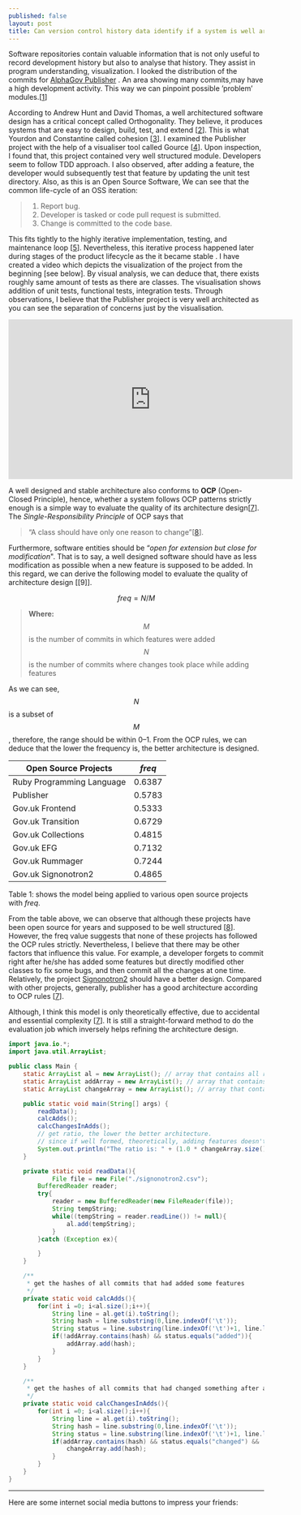 ```yaml
---
published: false
layout: post
title: Can version control history data identify if a system is well architected?
---
```



Software repositories contain valuable information that is not only useful to record development history but also to analyse that history. They assist in program understanding, visualization. I looked the distribution of the commits for [AlphaGov Publisher](https://github.com/alphagov/publisher) . An area showing many commits,may have a high development activity. This way we can pinpoint possible ’problem’ modules.[[1]]

According to Andrew Hunt and David Thomas, a well architectured software design has a critical concept called Orthogonality. They believe, it produces systems that are easy to design, build, test, and extend [[2]]. This is what Yourdon and Constantine called cohesion [[3]]. I examined the Publisher project with the help of a visualiser tool called Gource [[4]]. Upon inspection, I found that, this project contained very well structured module. Developers seem to follow TDD approach. I also observed, after adding a feature, the developer would subsequently test that feature by updating the unit test directory. Also, as this is an Open Source Software, We can see that the common life-cycle of an OSS iteration:

> 1. Report bug.
> 2. Developer is tasked or code pull request is submitted.
> 3. Change is committed to the code base.

This fits tightly to the highly iterative implementation, testing, and maintenance loop [[5]]. Nevertheless, this iterative process happened later during stages of the product lifecycle as the it became stable . I have created a video which depicts the visualization of the project from the beginning [see below]. By visual analysis, we can deduce that, there exists roughly same amount of tests as there are classes. The visualisation shows addition of unit tests, functional tests, integration tests. Through observations, I believe that the Publisher project is very well architected as you can see the separation of concerns just by the visualisation.

<iframe width="560" height="315" src="https://www.youtube.com/embed/Nm8RbKennWg" frameborder="0" allowfullscreen></iframe>

A well designed and stable architecture also conforms to **OCP** (Open-Closed Principle), hence, whether a system follows OCP patterns strictly enough is a simple way to evaluate the quality of its architecture design[[7]]. The *Single-Responsibility Principle* of OCP says that 

> “A class should have only one reason to change”[[8]]. 

Furthermore, software entities should be “*open for extension but close for modification*". That is to say, a well designed software should have as less modification as possible when a new feature is supposed to be added. In this regard, we can derive the following model to evaluate the quality of architecture design [[9]].

$$
freq = N/M
$$
> **Where:**
$$M$$ is the number of commits in which features were added
$$N$$ is the number of commits where changes took place while adding features

As we can see, $$N$$ is a subset of $$M$$, therefore, the range should be within 0–1. From the OCP rules, we can deduce that the lower the frequency is, the better architecture is designed.

|Open Source Projects          | $freq$                 |
-------------------------------|------------------------|
|Ruby Programming Language     | 0.6387                 |
|Publisher                     | 0.5783                 |
|Gov.uk Frontend               | 0.5333                 |
|Gov.uk Transition             | 0.6729                 |
|Gov.uk Collections            | 0.4815                 |
|Gov.uk EFG                    | 0.7132                 |
|Gov.uk Rummager               | 0.7244                 |
|Gov.uk Signonotron2           | 0.4865                 |

Table 1: shows the model being applied to various open source projects with $freq$.

From the table above, we can observe that although these projects have been open source for years and supposed to be well structured [[8]]. However, the freq value suggests that none of these projects has followed the OCP rules strictly. Nevertheless, I believe that there may be other factors that influence this value. For example, a developer forgets to commit right after he/she has added some features but directly modified other classes to fix some bugs, and then commit all the changes at one time. Relatively, the project [Signonotron2](https://github.com/alphagov/signonotron2) should have a better design. Compared with other projects, generally, publisher has a good architecture according to OCP rules [[7]].

Although, I think this model is only theoretically effective, due to accidental and essential complexity [[7]]. It is still a straight-forward method to do the evaluation job which inversely helps refining the architecture design.

```java
import java.io.*;
import java.util.ArrayList;

public class Main {
    static ArrayList al = new ArrayList(); // array that contains all record pairs: hash-status
    static ArrayList addArray = new ArrayList(); // array that contains unique hash whose commit added something
    static ArrayList changeArray = new ArrayList(); // array that contains unique hash whose commit changed something after adding features

    public static void main(String[] args) {
        readData();
        calcAdds();
        calcChangesInAdds();
        // get ratio, the lower the better architecture.
        // since if well formed, theoretically, adding features doesn't require any modification
        System.out.println("The ratio is: " + (1.0 * changeArray.size() / addArray.size()));
    }

    private static void readData(){
            File file = new File("./signonotron2.csv");
        BufferedReader reader;
        try{
            reader = new BufferedReader(new FileReader(file));
            String tempString;
            while((tempString = reader.readLine()) != null){
                al.add(tempString);
            }
        }catch (Exception ex){

        }
    }

    /**
     * get the hashes of all commits that had added some features
     */
    private static void calcAdds(){
        for(int i =0; i<al.size();i++){
            String line = al.get(i).toString();
            String hash = line.substring(0,line.indexOf('\t'));
            String status = line.substring(line.indexOf('\t')+1, line.length());
            if(!addArray.contains(hash) && status.equals("added")){
                addArray.add(hash);
            }
        }
    }

    /**
     * get the hashes of all commits that had changed something after adding features
     */
    private static void calcChangesInAdds(){
        for(int i =0; i<al.size();i++){
            String line = al.get(i).toString();
            String hash = line.substring(0,line.indexOf('\t'));
            String status = line.substring(line.indexOf('\t')+1, line.length());
            if(addArray.contains(hash) && status.equals("changed") && !changeArray.contains(hash)){
                changeArray.add(hash);
            }
        }
    }
}
```

  [1]: http://swerl.tudelft.nl/twiki/pub/Main/KoenEgelink/Masters_Thesis_Koen_Egelink_PUBLIC_BANNER.pdf "K. Egelink, Multi-Version Software Analysis to Detect Architectural Mismatches."
  [2]: http://www.amazon.co.uk/The-Pragmatic-Programmer-Andrew-Hunt/dp/020161622X "A. Hunt and D. Thomas, The Pragmatic Programmer: From Journeyman to Master."
  [3]: http://dl.acm.org/citation.cfm?id=578522 "Structured design : fundamentals of a discipline of computer program and systems design"
  [4]: https://github.com/acaudwell/Gource "Gource"
  [5]: http://dl.acm.org/citation.cfm?id=2656440 "Software architecture model driven reverse engineering approach to open source software development"
  [6]: https://www.youtube.com/watch?v=Nm8RbKennWg "Gource on publisher alphagov"
  [7]: https://worrydream.com/refs/Brooks-NoSilverBullet.pdf "Essence and accidents of software engineering"
  [8]: https://www.gov.uk/service-manual/making-software/open-source.html "Using open source software"
  
---
Here are some internet social media buttons to impress your friends: 
